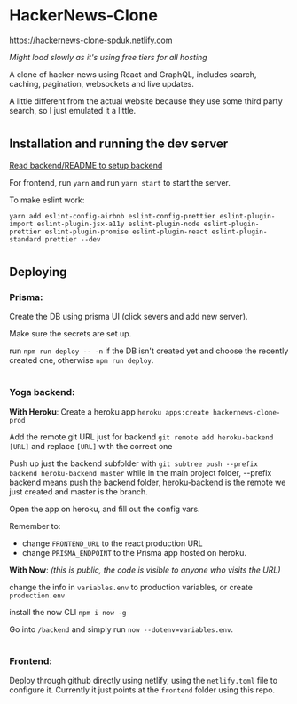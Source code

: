 # HackerNews-Clone

https://hackernews-clone-spduk.netlify.com

_Might load slowly as it's using free tiers for all hosting_

A clone of hacker-news using React and GraphQL, includes search, caching, pagination, websockets and live updates.

A little different from the actual website because they use some third party search, so I just emulated it a little.

#

## Installation and running the dev server

[Read backend/README to setup backend](backend/README)

For frontend, run `yarn` and run `yarn start` to start the server.

To make eslint work:

`yarn add eslint-config-airbnb eslint-config-prettier eslint-plugin-import eslint-plugin-jsx-a11y eslint-plugin-node eslint-plugin-prettier eslint-plugin-promise eslint-plugin-react eslint-plugin-standard prettier --dev`

#

## Deploying

### Prisma:

Create the DB using prisma UI (click severs and add new server).

Make sure the secrets are set up.

run `npm run deploy -- -n` if the DB isn't created yet and choose the recently created one, otherwise `npm run deploy`.

#

### Yoga backend:

**With Heroku**:
Create a heroku app `heroku apps:create hackernews-clone-prod`

Add the remote git URL just for backend `git remote add heroku-backend [URL]` and replace `[URL]` with the correct one

Push up just the backend subfolder with `git subtree push --prefix backend heroku-backend master` while in the main project folder, --prefix backend means push the backend folder, heroku-backend is the remote we just created and master is the branch.

Open the app on heroku, and fill out the config vars.

Remember to:

- change `FRONTEND_URL` to the react production URL
- change `PRISMA_ENDPOINT` to the Prisma app hosted on heroku.

**With Now**:
_(this is public, the code is visible to anyone who visits the URL)_

change the info in `variables.env` to production variables, or create `production.env`

install the now CLI `npm i now -g`

Go into `/backend` and simply run `now --dotenv=variables.env`.

#

### Frontend:

Deploy through github directly using netlify, using the `netlify.toml` file to configure it. Currently it just points at the `frontend` folder using this repo.
